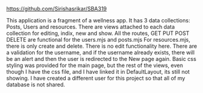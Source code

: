https://github.com/Sirishasrikar/SBA319

This application is a fragment of a wellness app. 
It has 3 data collections: Posts, Users and resources.
There are views attached to each data collection for editing, indix, new and show.
All the routes, GET PUT POST DELETE are functional for the users.mjs and posts.mjs
For resources.mjs, there is only create and delete. There is no edit functionality here.
There are a validation for the username, and if the username already exists, there will be an alert and then the user is redirected to the New page again.
Basic css styling was provided for the main page, but the rest of the views, even though I have the css file, and I have linked it in DefaultLayout, its still not showing.
I have created a different user for this project so that all of my database is not shared. 



